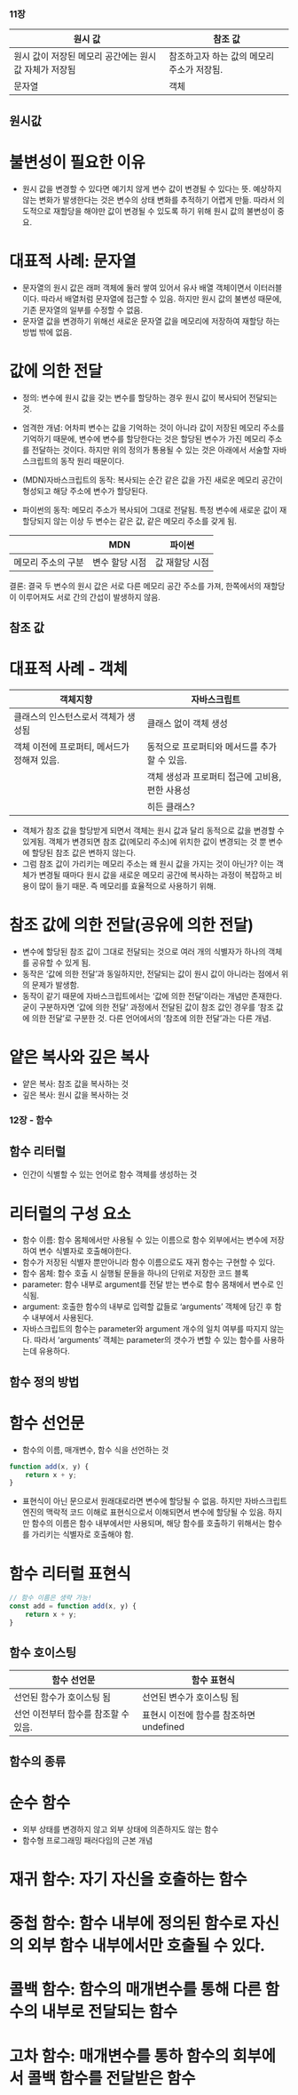 ### 11장

| 원시 값 | 참조 값 |
| --- | --- |
| 원시 값이 저장된 메모리 공간에는 원시 값 자체가 저장됨 | 참조하고자 하는 값의 메모리 주소가 저장됨. |
| 문자열 | 객체 |


## 원시값

# 불변성이 필요한 이유

- 원시 값을 변경할 수 있다면 예기치 않게 변수 값이 변경될 수 있다는 뜻.
  예상하지 않는 변화가 발생한다는 것은 변수의 상태 변화를 추적하기 어렵게 만듦.
  따라서 의도적으로 재할당을 해야만 값이 변경될 수 있도록 하기 위해 원시 값의 불변성이 중요.

# 대표적 사례: 문자열

- 문자열의 원시 값은 래퍼 객체에 둘러 쌓여 있어서 유사 배열 객체이면서 이터러블이다. 따라서 배열처럼 문자열에 접근할 수 있음. 하지만 원시 값의 불변성 때문에, 기존 문자열의 일부를 수정할 수 없음. 
- 문자열 값을 변경하기 위해선 새로운 문자열 값을 메모리에 저장하여 재할당 하는 방법 밖에 없음.

# 값에 의한 전달

- 정의: 변수에 원시 값을 갖는 변수를 할당하는 경우 원시 값이 복사되어 전달되는 것.
- 엄격한 개념: 어차피 변수는 값을 기억하는 것이 아니라 값이 저장된 메모리 주소를 기억하기 때문에, 변수에 변수를 할당한다는 것은 할당된 변수가 가진 메모리 주소를 전달하는 것이다. 하지만 위의 정의가 통용될 수 있는 것은 아래에서 서술할 자바스크립트의 동작 원리 때문이다.

- (MDN)자바스크립트의 동작: 복사되는 순간 같은 값을 가진 새로운 메모리 공간이 형성되고 해당 주소에 변수가 할당된다.
- 파이썬의 동작: 메모리 주소가 복사되어 그대로 전달됨. 특정 변수에 새로운 값이 재할당되지 않는 이상 두 변수는 같은 값, 같은 메모리 주소를 갖게 됨.

|  | MDN | 파이썬 |
| --- | --- | --- |
| 메모리 주소의 구분 | 변수 할당 시점 | 값 재할당 시점 |

결론: 결국 두 변수의 원시 값은 서로 다른 메모리 공간 주소를 가져, 한쪽에서의 재할당이 이루어져도 서로 간의 간섭이 발생하지 않음.

## 참조 값

# 대표적 사례 - 객체

| 객체지향 | 자바스크립트 |
| --- | --- |
| 클래스의 인스턴스로서 객체가 생성됨 | 클래스 없이 객체 생성 |
| 객체 이전에 프로퍼티, 메서드가 정해져 있음. | 동적으로 프로퍼티와 메서드를 추가할 수 있음. |
|  | 객체 생성과 프로퍼티 접근에 고비용, 편한 사용성 |
|  | 히든 클래스? |

- 객체가 참조 값을 할당받게 되면서 객체는 원시 값과 달리 동적으로 값을 변경할 수 있게됨. 객체가 변경되면 참조 값(메모리 주소)에 위치한 값이 변경되는 것 뿐 변수에 할당된 참조 값은 변하지 않는다.
- 그럼 참조 값이 가리키는 메모리 주소는 왜 원시 값을 가지는 것이 아닌가? 이는 객체가 변경될 때마다 원시 값을 새로운 메모리 공간에 복사하는 과정이 복잡하고 비용이 많이 들기 때문. 즉 메모리를 효율적으로 사용하기 위해. 


# 참조 값에 의한 전달(공유에 의한 전달)

- 변수에 할당된 참조 값이 그대로 전달되는 것으로 여러 개의 식별자가 하나의 객체를 공유할 수 있게 됨. 
- 동작은 ‘값에 의한 전달’과 동일하지만, 전달되는 값이 원시 값이 아니라는 점에서 위의 문제가 발생함. 
- 동작이 같기 때문에 자바스크립트에서는 ‘값에 의한 전달’이라는 개념만 존재한다. 굳이 구분하자면 ‘값에 의한 전달’ 과정에서 전달된 값이 참조 값인 경우를 ‘참조 값에 의한 전달’로 구분한 것. 다른 언어에서의 ‘참조에 의한 전달’과는 다른 개념.

# 얕은 복사와 깊은 복사 

- 얕은 복사: 참조 값을 복사하는 것
- 깊은 복사: 원시 값을 복사하는 것


### 12장 - 함수

## 함수 리터럴

- 인간이 식별할 수 있는 언어로 함수 객체를 생성하는 것

# 리터럴의 구성 요소

- 함수 이름: 함수 몸체에서만 사용될 수 있는 이름으로 함수 외부에서는 변수에 저장하여 변수 식별자로 호출해야한다.
- 함수가 저장된 식별자 뿐만아니라 함수 이름으로도 재귀 함수는 구현할 수 있다.
- 함수 몸체: 함수 호출 시 실행될 문들을 하나의 단위로 저장한 코드 블록
- parameter: 함수 내부로 argument를 전달 받는 변수로 함수 몸채에서 변수로 인식됨.
- argument: 호출한 함수의 내부로 입력할 값들로 ‘arguments’ 객체에 담긴 후 함수 내부에서 사용된다.
- 자바스크립트의 함수는 parameter와 argument 개수의 일치 여부를 따지지 않는다. 따라서 ‘arguments’ 객체는 parameter의 갯수가 변할 수 있는 함수를 사용하는데 유용하다.

## 함수 정의 방법

# 함수 선언문

- 함수의 이름, 매개변수, 함수 식을 선언하는 것

```jsx
function add(x, y) {
	return x + y;
}
```

- 표현식이 아닌 문으로서 원래대로라면 변수에 할당될 수 없음. 하지만 자바스크립트 엔진의 맥락적 코드 이해로 표현식으로서 이해되면서 변수에 할당될 수 있음. 하지만 함수의 이름은 함수 내부에서만 사용되며, 해당 함수를 호출하기 위해서는 함수를 가리키는 식별자로 호출해야 함. 

# 함수 리터럴 표현식

```jsx
// 함수 이름은 생략 가능!
const add = function add(x, y) {
	return x + y;
}
```

## 함수 호이스팅

| 함수 선언문 | 함수  표현식 |
| --- | --- |
| 선언된 함수가 호이스팅 됨 | 선언된 변수가 호이스팅 됨 |
| 선언 이전부터 함수를 참조할 수 있음. | 표현시 이전에 함수를 참조하면 undefined |

## 함수의 종류

# 순수 함수

- 외부 상태를 변경하지 않고 외부 상태에 의존하지도 않는 함수
- 함수형 프로그래밍 패러다임의 근본 개념

# 재귀 함수: 자기 자신을 호출하는 함수

# 중첩 함수: 함수 내부에 정의된 함수로 자신의 외부 함수 내부에서만 호출될 수 있다.

# 콜백 함수: 함수의 매개변수를 통해 다른 함수의 내부로 전달되는 함수

# 고차 함수: 매개변수를 통하 함수의 회부에서 콜백 함수를 전달받은 함수
